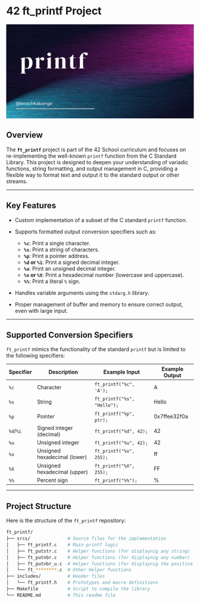 # 42 ft_printf Project

<!-- HTML for the image (replace with an actual path or URL) -->
<img src="printf_2.png" alt="Libft Logo" style="max-width: 100%; height: auto;">

## Overview

The **`ft_printf`** project is part of the 42 School curriculum and focuses on re-implementing the well-known `printf` function from the C Standard Library. This project is designed to deepen your understanding of variadic functions, string formatting, and output management in C, providing a flexible way to format text and output it to the standard output or other streams.

---

## Key Features

- Custom implementation of a subset of the C standard `printf` function.
- Supports formatted output conversion specifiers such as:
  - **`%c`**: Print a single character.
  - **`%s`**: Print a string of characters.
  - **`%p`**: Print a pointer address.
  - **`%d` or `%i`**: Print a signed decimal integer.
  - **`%u`**: Print an unsigned decimal integer.
  - **`%x` or `%X`**: Print a hexadecimal number (lowercase and uppercase).
  - **`%%`**: Print a literal `%` sign.
  
- Handles variable arguments using the `stdarg.h` library.
- Proper management of buffer and memory to ensure correct output, even with large input.

---

## Supported Conversion Specifiers

`ft_printf` mimics the functionality of the standard `printf` but is limited to the following specifiers:

| Specifier | Description                   | Example Input | Example Output |
|-----------|-------------------------------|---------------|----------------|
| `%c`      | Character                      | `ft_printf("%c", 'A');` | A |
| `%s`      | String                         | `ft_printf("%s", "Hello");` | Hello |
| `%p`      | Pointer                        | `ft_printf("%p", ptr);` | 0x7ffee32f0a |
| `%d`/`%i` | Signed integer (decimal)       | `ft_printf("%d", 42);` | 42 |
| `%u`      | Unsigned integer               | `ft_printf("%u", 42);` | 42 |
| `%x`      | Unsigned hexadecimal (lower)   | `ft_printf("%x", 255);` | ff |
| `%X`      | Unsigned hexadecimal (upper)   | `ft_printf("%X", 255);` | FF |
| `%%`      | Percent sign                   | `ft_printf("%%");` | % |

---

## Project Structure

Here is the structure of the `ft_printf` repository:

```bash
ft_printf/
├── srcs/              # Source files for the implementation
│   ├── ft_printf.c    # Main printf logic
│   ├── ft_putstr.c    # Helper functions (for displaynig any string)
│   ├── ft_putnbr.c    # Helper functions (for displaynig any number)
│   ├── ft_putnbr_u.c  # Helper functions (for displaynig the positive numbers)
│   └── ft_********.c  # Other Helper functions 
├── includes/          # Header files
│   └── ft_printf.h    # Prototypes and macro definitions
├── Makefile           # Script to compile the library
└── README.md          # This readme file
